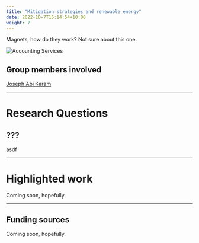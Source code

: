```yaml
---
title: "Mitigation strategies and renewable energy"
date: 2022-10-7T15:14:54+10:00
weight: 7
---
```


Magnets, how do they work? Not sure about this one.

![Accounting Services](/images/austin-distel-nGc5RT2HmF0-unsplash.jpg)

## Group members involved

[Joseph Abi Karam](https://cdds-at-uiuc.github.io/team/joseph-abi-karam/)

---

# Research Questions

## ???

asdf 

---
# Highlighted work
Coming soon, hopefully.

---
## Funding sources
Coming soon, hopefully.
